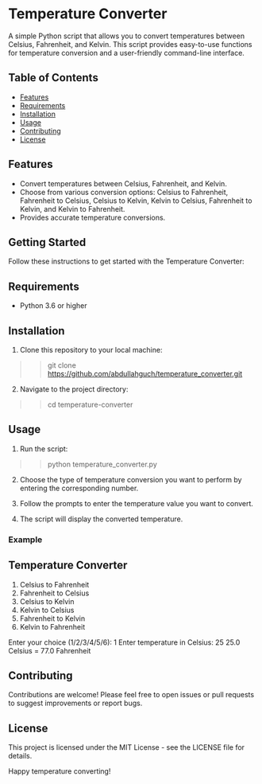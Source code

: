 # Temperature Converter

A simple Python script that allows you to convert temperatures between Celsius, Fahrenheit, and Kelvin. This script provides easy-to-use functions for temperature conversion and a user-friendly command-line interface.

## Table of Contents
- [Features](#features)
- [Requirements](#requirements)
- [Installation](#installation)
- [Usage](#usage)
- [Contributing](#contributing)
- [License](#license)

## Features

- Convert temperatures between Celsius, Fahrenheit, and Kelvin.
- Choose from various conversion options: Celsius to Fahrenheit, Fahrenheit to Celsius, Celsius to Kelvin, Kelvin to Celsius, Fahrenheit to Kelvin, and Kelvin to Fahrenheit.
- Provides accurate temperature conversions.

## Getting Started

Follow these instructions to get started with the Temperature Converter:

## Requirements

- Python 3.6 or higher

## Installation

1. Clone this repository to your local machine:

>> git clone https://github.com/abdullahguch/temperature_converter.git

2. Navigate to the project directory:

>> cd temperature-converter

## Usage

1. Run the script:

>> python temperature_converter.py

2. Choose the type of temperature conversion you want to perform by entering the corresponding number.

3. Follow the prompts to enter the temperature value you want to convert.

4. The script will display the converted temperature.

### Example

Temperature Converter
--------------------
1. Celsius to Fahrenheit
2. Fahrenheit to Celsius
3. Celsius to Kelvin
4. Kelvin to Celsius
5. Fahrenheit to Kelvin
6. Kelvin to Fahrenheit

Enter your choice (1/2/3/4/5/6): 1
Enter temperature in Celsius: 25
25.0 Celsius = 77.0 Fahrenheit

## Contributing

Contributions are welcome! Please feel free to open issues or pull requests to suggest improvements or report bugs.

## License

This project is licensed under the MIT License - see the LICENSE file for details.

Happy temperature converting!
